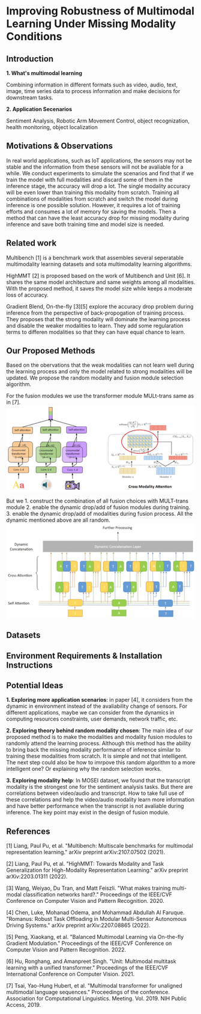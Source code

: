 # Improving Robustness of Multimodal Learning Under Missing Modality Conditions
## Introduction
**1. What's multimodal learning**

Combining information in different formats such as video, audio, text, image, time series data to process information and make decisions for downstream tasks.

**2. Application Secenarios**

Sentiment Analysis, Robotic Arm Movement Control, object recognization, health monitoring, object localization

## Motivations & Observations

In real world applications, such as IoT applications, the sensors may not be stable and the information from these sensors will not be avaliable for a while. We conduct experiments to simulate the scenarios and find that if we train the model with full modalities and discard some of them in the inference stage, the accuracy will drop a lot. The single modality accuracy will be even lower than training this modality from scratch. Training all combinations of modalities from scratch and switch the model during inference is one possible solution. However, it requires a lot of training efforts and consumes a lot of memory for saving the models. Then a method that can have the least accuracy drop for missing modality during inference and save both training time and model size is needed.

## Related work

Multibench [1] is a benchmark work that assembles several seperatable multimodality learning datasets and sota multimodality learning algorithms. 

HighMMT [2] is proposed based on the work of Multibench and Unit [6]. It shares the same model architecture and same weights among all modalities. With the proposed method, it saves the model size while keeps a moderate loss of accuracy.

Gradient Blend, On-the-fly [3][5] explore the accuracy drop problem during inference from the perspective of back-propogation of training process. They proposes that the strong modality will dominate the learning process and disable the weaker modalities to learn. They add some regularation terms to differen modalities so that they can have equal chance to learn.

## Our Proposed Methods
Based on the obervations that the weak modalities can not learn well during the learning process and only the model related to strong modalities will be updated. We propose the random modality and fusion module selection algorithm. 

For the fusion modules we use the transformer module MULt-trans same as in [7]. 
![alt text](MULT.JPG)

But we 1. construct the combination of all fusion choices with MULT-trans module 2. enable the dynamic drop/add of fusion modules during training. 3. enable the dynamic drop/add of modalities during fusion process. All the dynamic mentioned above are all random. 
![alt text](Dynamic.JPG)



## Datasets
## Environment Requirements & Installation Instructions
## Potential Ideas

**1. Exploring more application scenarios**: in paper [4], it considers from the dynamic in environment instead of the avaliability change of sensors. For different applications, maybe we can consider from the dynamics in computing resources constraints, user demands, network traffic, etc.

**2. Exploring theory behind random modality chosen**: The main idea of our proposed method is to make the modalities and modality fusion modules to randomly attend the learning process. Although this method has the ability to bring back the missing modality performance of inference similar to training these modalities from scratch. It is simple and not that intelligent. The next step could also be how to imrpove this random algorithm to a more intelligent one? Or explaining why the random selection works.

**3. Exploring modality help**: In MOSEI dataset, we found that the transcript modality is the strongest one for the sentiment analysis tasks. But there are correlations between video/audio and transcript. How to take full use of these correlations and help the video/audio modality learn more information and have better performance when the transcript is not avaliable during inference. The key point may exist in the design of fusion module.


## References
[1] Liang, Paul Pu, et al. "Multibench: Multiscale benchmarks for multimodal representation learning." arXiv preprint arXiv:2107.07502 (2021).

[2] Liang, Paul Pu, et al. "HighMMT: Towards Modality and Task Generalization for High-Modality Representation Learning." arXiv preprint arXiv:2203.01311 (2022).

[3] Wang, Weiyao, Du Tran, and Matt Feiszli. "What makes training multi-modal classification networks hard?." Proceedings of the IEEE/CVF Conference on Computer Vision and Pattern Recognition. 2020.

[4] Chen, Luke, Mohanad Odema, and Mohammad Abdullah Al Faruque. "Romanus: Robust Task Offloading in Modular Multi-Sensor Autonomous Driving Systems." arXiv preprint arXiv:2207.08865 (2022).

[5] Peng, Xiaokang, et al. "Balanced Multimodal Learning via On-the-fly Gradient Modulation." Proceedings of the IEEE/CVF Conference on Computer Vision and Pattern Recognition. 2022.

[6] Hu, Ronghang, and Amanpreet Singh. "Unit: Multimodal multitask learning with a unified transformer." Proceedings of the IEEE/CVF International Conference on Computer Vision. 2021.

[7] Tsai, Yao-Hung Hubert, et al. "Multimodal transformer for unaligned multimodal language sequences." Proceedings of the conference. Association for Computational Linguistics. Meeting. Vol. 2019. NIH Public Access, 2019.
